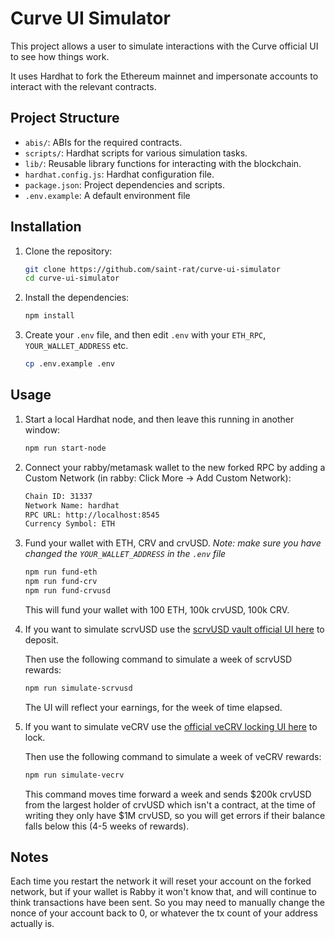 # Curve UI Simulator

This project allows a user to simulate interactions with the Curve official UI to see how things work.

It uses Hardhat to fork the Ethereum mainnet and impersonate accounts to interact with the relevant contracts.

## Project Structure

-   `abis/`: ABIs for the required contracts.
-   `scripts/`: Hardhat scripts for various simulation tasks.
-   `lib/`: Reusable library functions for interacting with the blockchain.
-   `hardhat.config.js`: Hardhat configuration file.
-   `package.json`: Project dependencies and scripts.
-   `.env.example`: A default environment file

## Installation

1.  Clone the repository:

    ```bash
    git clone https://github.com/saint-rat/curve-ui-simulator
    cd curve-ui-simulator
    ```

2.  Install the dependencies:

    ```bash
    npm install
    ```

3.  Create your `.env` file, and then edit `.env` with your `ETH_RPC`, `YOUR_WALLET_ADDRESS` etc.

    ```bash
    cp .env.example .env
    ```

## Usage

1.  Start a local Hardhat node, and then leave this running in another window:

    ```bash
    npm run start-node
    ```

2.  Connect your rabby/metamask wallet to the new forked RPC by adding a Custom Network (in rabby: Click More -> Add Custom Network):

    ```bash
    Chain ID: 31337
    Network Name: hardhat
    RPC URL: http://localhost:8545
    Currency Symbol: ETH
    ```

3.  Fund your wallet with ETH, CRV and crvUSD.  *Note: make sure you have changed the `YOUR_WALLET_ADDRESS` in the `.env` file*

    ```bash
    npm run fund-eth
    npm run fund-crv
    npm run fund-crvusd
    ```

    This will fund your wallet with 100 ETH, 100k crvUSD, 100k CRV.

4.  If you want to simulate scrvUSD use the [scrvUSD vault official UI here](https://www.curve.finance/crvusd/ethereum/scrvUSD/) to deposit.

    Then use the following command to simulate a week of scrvUSD rewards:

    ```bash
    npm run simulate-scrvusd
    ```

    The UI will reflect your earnings, for the week of time elapsed.

5.  If you want to simulate veCRV use the [official veCRV locking UI here](https://www.curve.finance/dao/ethereum/vecrv/create/) to lock.

    Then use the following command to simulate a week of veCRV rewards:

    ```bash
    npm run simulate-vecrv
    ```

    This command moves time forward a week and sends $200k crvUSD from the largest holder of crvUSD which isn't a contract, at the time of writing they only have $1M crvUSD, so you will get errors if their balance falls below this (4-5 weeks of rewards).

## Notes

Each time you restart the network it will reset your account on the forked network, but if your wallet is Rabby it won't know that, and will continue to think transactions have been sent.  So you may need to manually change the nonce of your account back to 0, or whatever the tx count of your address actually is.
